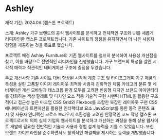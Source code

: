# Ashley
제작 기간: 2024.06 (캡스톤 프로젝트)

소개: Ashley 가구 브랜드의 공식 웹사이트를 분석하고 전체적인 구조와 UI를 새롭게 리디자인한 캡스톤 프로젝트입니다. 기존 사이트의 장점을 유지하면서 더 나은 사용자 경험을 제공하는 것을 목표로 했습니다.

프로젝트 배경
Ashley Furniture의 기존 웹사이트를 철저히 분석하여 사용성 개선점을 찾고, 이를 바탕으로 전면적인 리디자인을 진행했습니다. 가구 브랜드의 특성을 살린 시각적 매력과 직관적인 네비게이션 구조에 중점을 두었습니다.

주요 개선사항
기존 사이트 대비 향상된 시각적 계층 구조 및 타이포그래피
가구 제품의 특성을 살린 고품질 이미지 레이아웃 최적화
사용자 친화적인 제품 카테고리 분류 및 네비게이션 개선
모바일과 데스크톱 환경 모두를 고려한 반응형 디자인
브랜드 아이덴티티를 강화하는 색상 팔레트 및 디자인 요소 적용
기술적 구현
시멘틱 HTML을 활용한 구조적이고 접근성 높은 마크업
CSS Grid와 Flexbox를 조합한 복잡한 레이아웃 구현
CSS 애니메이션과 트랜지션을 활용한 인터랙티브 요소
JavaScript를 통한 동적 콘텐츠 표시 및 사용자 인터랙션
크로스 브라우저 호환성을 고려한 안정적인 코드 작성
캡스톤 프로젝트로서의 의미
실제 기업의 웹사이트를 분석하고 개선하는 과정을 통해 상용 웹사이트 개발에 필요한 전반적인 기술과 사용자 경험 설계 능력을 기를 수 있었습니다. 또한 브랜드 가이드라인을 준수하면서도 창의적인 해결책을 제시하는 능력을 개발했습니다.
